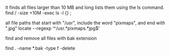 It finds all files larger than 10 MB and long lists them using the ls command.
find / -size +10M -exec ls -l {} ;

all file paths that start with "/usr", include the word "pixmaps", and end with ".jpg"
locate --regexp '^/usr.*pixmaps.*jpg$'

find and remove all files with bak extension

find . -name \*.bak -type f -delete
